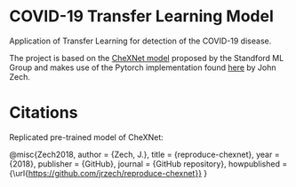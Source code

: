 # COVID-19 Transfer Learning Model
Application of Transfer Learning for detection of the COVID-19 disease.

The project is based on the [CheXNet model](https://stanfordmlgroup.github.io/projects/chexnet/) proposed by the Standford ML Group and makes use of the Pytorch implementation found [here](https://github.com/jrzech/reproduce-chexnet) by John Zech.

# Citations
Replicated pre-trained model of CheXNet:

@misc{Zech2018,
  author = {Zech, J.},
  title = {reproduce-chexnet},
  year = {2018},
  publisher = {GitHub},
  journal = {GitHub repository},
  howpublished = {\url{https://github.com/jrzech/reproduce-chexnet}}
}
